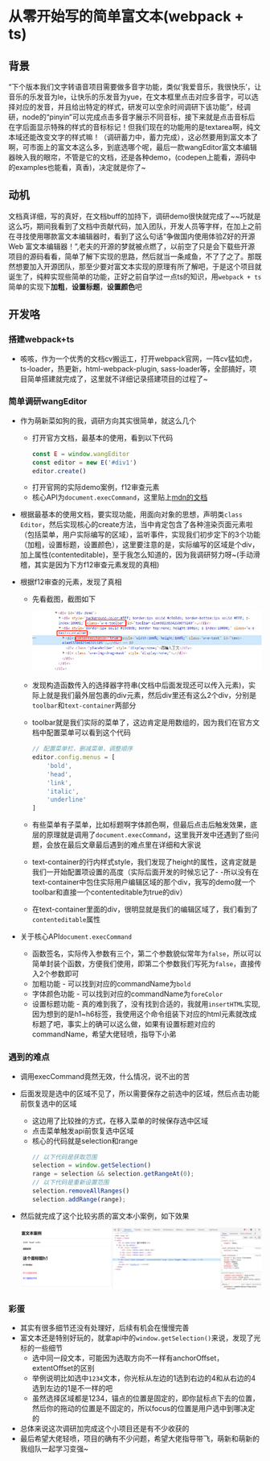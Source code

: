 # 从零开始写的简单富文本(webpack + ts)

## 背景

“下个版本我们文字转语音项目需要做多音字功能，类似‘我爱音乐，我很快乐’，让音乐的乐发音为le，让快乐的乐发音为yue，在文本框里点击对应多音字，可以选择对应的发音，并且给出特定的样式，研发可以空余时间调研下该功能”，经调研，node的“pinyin”可以完成点击多音字展示不同音标，接下来就是点击音标后在字后面显示特殊的样式的音标标记！但我们现在的功能用的是textarea啊，纯文本域还能改变文字的样式嘛！（调研蓄力中，蓄力完成），这必然要用到富文本了啊，可市面上的富文本这么多，到底选哪个呢，最后一款wangEditor富文本编辑器映入我的眼帘，不管是它的文档，还是各种demo，(codepen上能看，源码中的examples也能看，真香)，决定就是你了~

## 动机

文档真详细，写的真好，在文档buff的加持下，调研demo很快就完成了~~巧就是这么巧，期间我看到了文档中贡献代码，加入团队，开发人员等字样，在加上之前在寻找使用哪款富文本编辑器时，看到了这么句话“争做国内使用体验Z好的开源 Web 富文本编辑器！”,老夫的开源的梦就被点燃了，以前空了只是会下载些开源项目的源码看看，简单了解下实现的思路，然后就当一条咸鱼，不了了之了。那既然想要加入开源团队，那至少要对富文本实现的原理有所了解吧，于是这个项目就诞生了，纯粹实现些简单的功能，正好之前自学过一点ts的知识，用`webpack + ts`简单的实现下**加粗**，**设置标题**，**设置颜色**吧

## 开发咯

### 搭建webpack+ts

* 咳咳，作为一个优秀的文档cv搬运工，打开webpack官网，一阵cv猛如虎，ts-loader，热更新，html-webpack-plugin, sass-loader等，全部搞好，项目简单搭建就完成了，这里就不详细记录搭建项目的过程了~

### 简单调研wangEditor

* 作为萌新菜如狗的我，调研方向其实很简单，就这么几个
    * 打开官方文档，最基本的使用，看到以下代码
        ```js
        const E = window.wangEditor
        const editor = new E('#div1')
        editor.create()
        ```
    * 打开官网的实际demo案例，f12审查元素
    * 核心API为`document.execCommand`，这里贴上[mdn的文档](https://developer.mozilla.org/zh-CN/docs/Web/API/Document/execCommand)

* 根据最基本的使用文档，要实现功能，用面向对象的思想，声明类`class Editor`，然后实现核心的create方法，当中肯定包含了各种渲染页面元素啦（包括菜单，用户实际编写的区域），监听事件，实现我们初步定下的3个功能（加粗，设置标题，设置颜色），这里要注意的是，实际编写的区域是个div，加上属性(contenteditable)，至于我怎么知道的，因为我调研努力呀~(手动滑稽，其实是因为下方f12审查元素发现的真相)
* 根据f12审查的元素，发现了真相
    * 先看截图，截图如下

        ![](./images/truth.jpg)

    * 发现构造函数传入的选择器字符串(文档中后面发现还可以传入元素)，实际上就是我们最外层包裹的div元素，然后div里还有这么2个div，分别是`toolbar`和`text-container`两部分
    * toolbar就是我们实际的菜单了，这边肯定是用数组的，因为我们在官方文档中配置菜单可以看到这个代码
        ```js
        // 配置菜单栏，删减菜单，调整顺序
        editor.config.menus = [
            'bold',
            'head',
            'link',
            'italic',
            'underline'
        ]
        ```
    * 有些菜单有子菜单，比如标题啊字体颜色啊，但最后点击后触发效果，底层的原理就是调用了`document.execCommand`，这里我开发中还遇到了些问题，会放在最后文章最后遇到的难点里在详细和大家说    
    * text-container的行内样式style，我们发现了height的属性，这肯定就是我们一开始配置项设置的高度（实际后面开发的时候忘记了- -所以没有在text-container中包住实际用户编辑区域的那个div，我写的demo就一个toolbar和直接一个contenteditable为true的div）
    * 在text-container里面的div，很明显就是我们的编辑区域了，我们看到了`contenteditable`属性 

* 关于核心API`document.execCommand`       
    * 函数签名，实际传入参数有三个，第二个参数貌似常年为`false`，所以可以简单封装个函数，方便我们使用，即第二个参数我们写死为`false`，直接传入2个参数即可
    * 加粗功能 - 可以找到对应的commandName为`bold` 
    * 字体颜色功能 - 可以找到对应的commandName为`foreColor`
    * 设置标题功能 - 真的难到我了，没有找到合适的，我就用`insertHTML`实现,因为想到的是h1~h6标签，我使用这个命令组装下对应的html元素就改成标题了吧，事实上的确可以这么做，如果有设置标题对应的commandName，希望大佬轻喷，指导下小弟

### 遇到的难点

* 调用execCommand竟然无效，什么情况，说不出的苦
* 后面发现是选中的区域不见了，所以需要保存之前选中的区域，然后点击功能前恢复选中的区域
    * 这边用了比较挫的方式，在移入菜单的时候保存选中区域
    * 点击菜单触发api前恢复选中区域
    * 核心的代码就是selection和range
        ```js
        // 以下代码是获取范围
        selection = window.getSelection()
        range = selection && selection.getRangeAt(0);
        // 以下代码是重新设置范围
        selection.removeAllRanges()
        selection.addRange(range);
        ```
* 然后就完成了这个比较劣质的富文本小案例，如下效果

    ![](./images/demo.jpg)

### 彩蛋

* 其实有很多细节还没有处理好，后续有机会在慢慢完善
* 富文本还是特别好玩的，就拿api中的`window.getSelection()`来说，发现了光标的一些细节
    * 选中同一段文本，可能因为选取方向不一样有anchorOffset，extentOffset的区别
    * 举例说明比如选中`1234`文本，你光标从左边的1选到右边的4和从右边的4选到左边的1是不一样的吧
    * 虽然选择区域都是1234，锚点的位置是固定的，即你鼠标点下去的位置，然后你的拖动的位置是不固定的，所以focus的位置是用户选中到哪决定的
* 总体来说这次调研加完成这个小项目还是有不少收获的
* 最后希望大佬轻喷，项目的确有不少问题，希望大佬指导带飞，萌新和萌新的我组队一起学习变强~    



